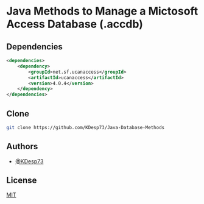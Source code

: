 
# Java Methods to Manage a Mictosoft Access Database (.accdb)



## Dependencies

```xml
<dependencies>
    <dependency>
        <groupId>net.sf.ucanaccess</groupId>
        <artifactId>ucanaccess</artifactId>
        <version>4.0.4</version>
    </dependency>
</dependencies>
```


## Clone

```bash
git clone https://github.com/KDesp73/Java-Database-Methods
```
## Authors

- [@KDesp73](https://github.com/KDesp73)


## License

[MIT](https://choosealicense.com/licenses/mit/)

